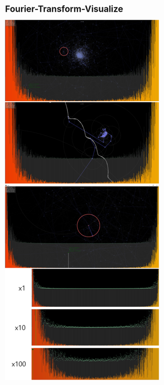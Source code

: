 # Fourier-Transform-Visualize

![](https://github.com/GonngBJ/Fourier-Transform-Visualize/blob/main/capture.png?raw=true)
![](https://github.com/GonngBJ/Fourier-Transform-Visualize/blob/main/capture2.png?raw=true)
![](https://github.com/GonngBJ/Fourier-Transform-Visualize/blob/main/capture3.png?raw=true)
![](https://github.com/GonngBJ/Fourier-Transform-Visualize/blob/main/capture4.png?raw=true)
